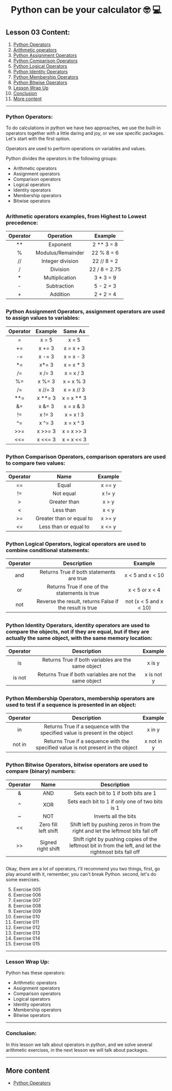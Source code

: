 <div align="center">
  
# Python can be your calculator :nerd_face: :computer:	
  
</div>

## Lesson 03 Content:

1. [Python Operators](https://github.com/marcoshsq/Python_Crash_Course/blob/main/01_Python_Crash_Course/01_Fundamentals/Lesson_03_Python_can_be_your_calculator.md#python-operators)
2. [Arithmetic operators](https://github.com/marcoshsq/Python_Crash_Course/blob/main/01_Python_Crash_Course/01_Fundamentals/Lesson_03_Python_can_be_your_calculator.md#arithmetic-operators-examples-from-highest-to-lowest-precedence)
3. [Python Assignment Operators](https://github.com/marcoshsq/Python_Crash_Course/blob/main/01_Python_Crash_Course/01_Fundamentals/Lesson_03_Python_can_be_your_calculator.md#python-assignment-operators-assignment-operators-are-used-to-assign-values-to-variables)
4. [Python Comparison Operators](https://github.com/marcoshsq/Python_Crash_Course/blob/main/01_Python_Crash_Course/01_Fundamentals/Lesson_03_Python_can_be_your_calculator.md#python-comparison-operators-comparison-operators-are-used-to-compare-two-values)
5. [Python Logical Operators](https://github.com/marcoshsq/Python_Crash_Course/blob/main/01_Python_Crash_Course/01_Fundamentals/Lesson_03_Python_can_be_your_calculator.md#python-logical-operators-logical-operators-are-used-to-combine-conditional-statements)
6. [Python Identity Operators](https://github.com/marcoshsq/Python_Crash_Course/blob/main/01_Python_Crash_Course/01_Fundamentals/Lesson_03_Python_can_be_your_calculator.md#python-identity-operators-identity-operators-are-used-to-compare-the-objects-not-if-they-are-equal-but-if-they-are-actually-the-same-object-with-the-same-memory-location)
7. [Python Membership Operators](https://github.com/marcoshsq/Python_Crash_Course/blob/main/01_Python_Crash_Course/01_Fundamentals/Lesson_03_Python_can_be_your_calculator.md#python-membership-operators-membership-operators-are-used-to-test-if-a-sequence-is-presented-in-an-object)
8. [Python Bitwise Operators](https://github.com/marcoshsq/Python_Crash_Course/blob/main/01_Python_Crash_Course/01_Fundamentals/Lesson_03_Python_can_be_your_calculator.md#python-bitwise-operators-bitwise-operators-are-used-to-compare-binary-numbers)
9. [Lesson Wrap Up](https://github.com/marcoshsq/Python_Crash_Course/blob/main/01_Python_Crash_Course/01_Fundamentals/Lesson_03_Python_can_be_your_calculator.md#lesson-wrap-up)
10. [Conclusion](https://github.com/marcoshsq/Python_Crash_Course/blob/main/01_Python_Crash_Course/01_Fundamentals/Lesson_03_Python_can_be_your_calculator.md#conclusion)
11. [More content](https://github.com/marcoshsq/Python_Crash_Course/blob/main/01_Python_Crash_Course/01_Fundamentals/Lesson_03_Python_can_be_your_calculator.md#more-content)

---

### Python Operators:

To do calculations in python we have two approaches, we use the built-in operators together with a little daring and joy, or we use specific packages.
Let's start with the first option.

Operators are used to perform operations on variables and values.

Python divides the operators in the following groups:

- Arithmetic operators
- Assignment operators
- Comparison operators
- Logical operators
- Identity operators
- Membership operators
- Bitwise operators

##

### Arithmetic operators examples, from Highest to Lowest precedence:

| Operator | Operation | Example |
| :--: | :--: | :--: |
| ** | Exponent | 2 ** 3 = 8
| % |	Modulus/Remainder |	22 % 8 = 6
| // |	Integer division |	22 // 8 = 2
| / |	Division |	22 / 8 = 2.75
| * |	Multiplication |	3 * 3 = 9
| - |	Subtraction |	5 - 2 = 3
| + |	Addition |	2 + 2 = 4

##

### Python Assignment Operators, assignment operators are used to assign values to variables:

| Operator | Example | Same As |
| :--: | :--: | :--: |
| =	| x = 5 | x = 5 |
| += |	x += 3 |	x = x + 3 |	
| -= |	x -= 3 |	x = x - 3	|
| *= |	x*= 3	 | x = x * 3 | 
| /= |	x /= 3 |	x = x / 3 |
| %= |	x %= 3 |	x = x % 3	|
| /= |	x //= 3	 | x = x // 3 |	
| **= |	x **= 3 |	x = x ** 3	|
| &= |	x &= 3 |	x = x & 3	 |
| != |	x != 3 |	x = x ! 3	|
| ^= |	x ^= 3 |	x = x ^ 3	|
| >>= |	x >>= 3 |	x = x >> 3	|
| <<= |	x <<= 3 |	x = x << 3|

##

### Python Comparison Operators, comparison operators are used to compare two values:

| Operator |	Name |	Example |
| :--: | :--: | :--: |
|==	| Equal |	x == y |	
|!=|	Not equal |	x != y	|
|>|	Greater than |	x > y	|
|<|	Less than	| x < y	|
|>=|	Greater than or equal to|	x >= y	|
|<=|	Less than or equal to	| x <= y | 

##

### Python Logical Operators, logical operators are used to combine conditional statements:

| Operator |	Description |	Example	|
| :--: | :--: | :--: |
| and |	Returns True if both statements are true |	x < 5 and  x < 10	
| or |	Returns True if one of the statements is true	| x < 5 or x < 4	
| not |	Reverse the result, returns False if the result is true |	not (x < 5 and x < 10)

##

### Python Identity Operators, identity operators are used to compare the objects, not if they are equal, but if they are actually the same object, with the same memory location:

| Operator |	Description |	Example |
| :--: | :--: | :--: |
| is | 	Returns True if both variables are the same object |	x is y	
| is not |	Returns True if both variables are not the same object |	x is not y

##

### Python Membership Operators, membership operators are used to test if a sequence is presented in an object:

| Operator |	Description |	Example |	
| :--: | :--: | :--: |
| in | 	Returns True if a sequence with the specified value is present in the object |	x in y	
| not in |	Returns True if a sequence with the specified value is not present in the object | x not in y	

##

### Python Bitwise Operators, bitwise operators are used to compare (binary) numbers:

| Operator |	Name |	Description |
| :--: | :--: | :--: |
| & |	AND	| Sets each bit to 1 if both bits are 1 |
| ^ |	XOR |	Sets each bit to 1 if only one of two bits is 1 |
| ~ |	NOT |	Inverts all the bits |
| << |	Zero fill left shift |	Shift left by pushing zeros in from the right and let the leftmost bits fall off |
| >> |	Signed right shift |	Shift right by pushing copies of the leftmost bit in from the left, and let the rightmost bits fall off |

##

Okay, there are a lot of operators, I'll recommend you two things, first, go play around with it, remember, you can't break Python. second, let's do some exercises.

5. Exercise 005
6. Exercise 006
7. Exercise 007
8. Exercise 008
9. Exercise 009
10. Exercise 010
11. Exercise 011
12. Exercise 012
13. Exercise 013
14. Exercise 014
15. Exercise 015

---

### Lesson Wrap Up:

Python has these operators:

- Arithmetic operators
- Assignment operators
- Comparison operators
- Logical operators
- Identity operators
- Membership operators
- Bitwise operators

---

### Conclusion:

In this lesson we talk about operators in python, and we solve several arithmetic exercises, in the next lesson we will talk about packages.

---

## More content

- [Python Operators](https://www.w3schools.com/python/python_operators.asp)
